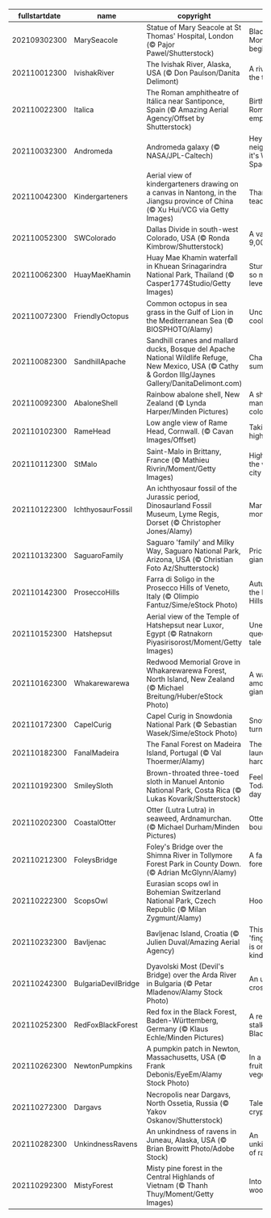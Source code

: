|fullstartdate|name|copyright|title|image|
|--|--|--|--|--|
202109302300|MarySeacole|Statue of Mary Seacole at St Thomas' Hospital, London (© Pajor Pawel/Shutterstock)|Black History Month begins|![](/en-GB/2021/10/202109302300MarySeacole.jpg)|
202110012300|IvishakRiver|The Ivishak River, Alaska, USA (© Don Paulson/Danita Delimont)|A river on the tundra|![](/en-GB/2021/10/202110012300IvishakRiver.jpg)|
202110022300|Italica|The Roman amphitheatre of Itálica near Santiponce, Spain (© Amazing Aerial Agency/Offset by Shutterstock)|Birthplace of Roman emperors|![](/en-GB/2021/10/202110022300Italica.jpg)|
202110032300|Andromeda|Andromeda galaxy (© NASA/JPL-Caltech)|Hey neighbour, it's World Space Week!|![](/en-GB/2021/10/202110032300Andromeda.jpg)|
202110042300|Kindergarteners|Aerial view of kindergarteners drawing on a canvas in Nantong, in the Jiangsu province of China (© Xu Hui/VCG via Getty Images)|Thank you teachers!|![](/en-GB/2021/10/202110042300Kindergarteners.jpg)|
202110052300|SWColorado|Dallas Divide in south-west Colorado, USA  (© Ronda Kimbrow/Shutterstock)|A valley at 9,000ft|![](/en-GB/2021/10/202110052300SWColorado.jpg)|
202110062300|HuayMaeKhamin|Huay Mae Khamin waterfall in Khuean Srinagarindra National Park, Thailand (© Casper1774Studio/Getty Images)|Stunning on so many levels|![](/en-GB/2021/10/202110062300HuayMaeKhamin.jpg)|
202110072300|FriendlyOctopus|Common octopus in sea grass in the Gulf of Lion in the Mediterranean Sea (© BIOSPHOTO/Alamy)|Uncommonly cool|![](/en-GB/2021/10/202110072300FriendlyOctopus.jpg)|
202110082300|SandhillApache|Sandhill cranes and mallard ducks, Bosque del Apache National Wildlife Refuge, New Mexico, USA (© Cathy & Gordon Illg/Jaynes Gallery/DanitaDelimont.com)|Chasing summer|![](/en-GB/2021/10/202110082300SandhillApache.jpg)|
202110092300|AbaloneShell|Rainbow abalone shell, New Zealand (© Lynda Harper/Minden Pictures)|A shell of many colours|![](/en-GB/2021/10/202110092300AbaloneShell.jpg)|
202110102300|RameHead|Low angle view of Rame Head, Cornwall. (© Cavan Images/Offset)|Taking the high ground|![](/en-GB/2021/10/202110102300RameHead.jpg)|
202110112300|StMalo|Saint-Malo in Brittany, France (© Mathieu Rivrin/Moment/Getty Images)|High tide at the walled city|![](/en-GB/2021/10/202110112300StMalo.jpg)|
202110122300|IchthyosaurFossil|An ichthyosaur fossil of the Jurassic period, Dinosaurland Fossil Museum, Lyme Regis, Dorset (© Christopher Jones/Alamy)|Mary's monster find|![](/en-GB/2021/10/202110122300IchthyosaurFossil.jpg)|
202110132300|SaguaroFamily|Saguaro 'family' and Milky Way, Saguaro National Park, Arizona, USA (© Christian Foto Az/Shutterstock)|Prickly giants|![](/en-GB/2021/10/202110132300SaguaroFamily.jpg)|
202110142300|ProseccoHills|Farra di Soligo in the Prosecco Hills of Veneto, Italy (© Olimpio Fantuz/Sime/eStock Photo)|Autumn in the Prosecco Hills|![](/en-GB/2021/10/202110142300ProseccoHills.jpg)|
202110152300|Hatshepsut|Aerial view of the Temple of Hatshepsut near Luxor, Egypt (© Ratnakorn Piyasirisorost/Moment/Getty Images)|Unearthing a queen's lost tale|![](/en-GB/2021/10/202110152300Hatshepsut.jpg)|
202110162300|Whakarewarewa|Redwood Memorial Grove in Whakarewarewa Forest, North Island, New Zealand (© Michael Breitung/Huber/eStock Photo)|A walk among the giants|![](/en-GB/2021/10/202110162300Whakarewarewa.jpg)|
202110172300|CapelCurig|Capel Curig in Snowdonia National Park (© Sebastian Wasek/Sime/eStock Photo)|Snowdonia turns 70|![](/en-GB/2021/10/202110172300CapelCurig.jpg)|
202110182300|FanalMadeira|The Fanal Forest on Madeira Island, Portugal (© Val Thoermer/Alamy)|These laurels are hardy|![](/en-GB/2021/10/202110182300FanalMadeira.jpg)|
202110192300|SmileySloth|Brown-throated three-toed sloth in Manuel Antonio National Park, Costa Rica (© Lukas Kovarik/Shutterstock)|Feeling lazy? Today's your day|![](/en-GB/2021/10/202110192300SmileySloth.jpg)|
202110202300|CoastalOtter|Otter (Lutra Lutra) in seaweed, Ardnamurchan. (© Michael Durham/Minden Pictures)|Otters bounce back|![](/en-GB/2021/10/202110202300CoastalOtter.jpg)|
202110212300|FoleysBridge|Foley's Bridge over the Shimna River in Tollymore Forest Park in County Down. (© Adrian McGlynn/Alamy)|A fantastical forest park|![](/en-GB/2021/10/202110212300FoleysBridge.jpg)|
202110222300|ScopsOwl|Eurasian scops owl in Bohemian Switzerland National Park, Czech Republic (© Milan Zygmunt/Alamy)|Hoo's there?|![](/en-GB/2021/10/202110222300ScopsOwl.jpg)|
202110232300|Bavljenac|Bavljenac Island, Croatia (© Julien Duval/Amazing Aerial Agency)|This 'fingerprint' is one of a kind|![](/en-GB/2021/10/202110232300Bavljenac.jpg)|
202110242300|BulgariaDevilBridge|Dyavolski Most (Devil's Bridge) over the Arda River in Bulgaria (© Petar Mladenov/Alamy Stock Photo)|An unholy crossing?|![](/en-GB/2021/10/202110242300BulgariaDevilBridge.jpg)|
202110252300|RedFoxBlackForest|Red fox in the Black Forest, Baden-Württemberg, Germany (© Klaus Echle/Minden Pictures)|A red fox stalks the Black Forest|![](/en-GB/2021/10/202110252300RedFoxBlackForest.jpg)|
202110262300|NewtonPumpkins|A pumpkin patch in Newton, Massachusetts, USA (© Frank Debonis/EyeEm/Alamy Stock Photo)|In a field of fruit…or vegetable?|![](/en-GB/2021/10/202110262300NewtonPumpkins.jpg)|
202110272300|Dargavs|Necropolis near Dargavs, North Ossetia, Russia (© Yakov Oskanov/Shutterstock)|Tale from the crypts|![](/en-GB/2021/10/202110272300Dargavs.jpg)|
202110282300|UnkindnessRavens|An unkindness of ravens in Juneau, Alaska, USA (© Brian Browitt Photo/Adobe Stock)|An unkindness of ravens|![](/en-GB/2021/10/202110282300UnkindnessRavens.jpg)|
202110292300|MistyForest|Misty pine forest in the Central Highlands of Vietnam (© Thanh Thuy/Moment/Getty Images)|Into the woods…|![](/en-GB/2021/10/202110292300MistyForest.jpg)|
